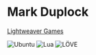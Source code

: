 # Mark Duplock

[Lightweaver Games](https://lightweaver-games.itch.io/)

![Ubuntu](https://img.shields.io/badge/Ubuntu-24.04-E95420?logo=ubuntu)
![Lua](https://img.shields.io/badge/Lua-5.1.5-blue?logo=lua)
![LÖVE](https://img.shields.io/badge/LÖVE-11.5-ff69b4?logo=love&logoColor=white)



